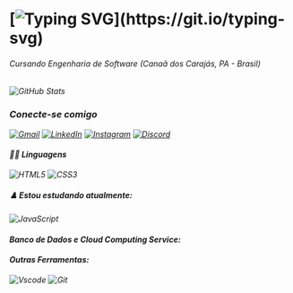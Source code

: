 # [![Typing SVG](https://readme-typing-svg.herokuapp.com?font=Josefin+Sans&pause=1000&color=F7F7F7&random=false&width=435&lines=Ol%C3%A1%2C+meu+nome+%C3%A9+Eryck+Ferreira.)](https://git.io/typing-svg)

###### Cursando Engenharia de Software  <i> (Canaã dos Carajás, PA - Brasil) <i/>

![GitHub Stats](https://github-readme-stats.vercel.app/api?username=eryckferreira&theme=dark)

### Conecte-se comigo
[![Gmail](https://img.shields.io/badge/Gmail-333333?style=for-the-badge&logo=gmail&logoColor=red)](mailto:eryck.p.ferreira@gmail.com)
[![LinkedIn](https://img.shields.io/badge/LinkedIn-0077B5?style=for-the-badge&logo=linkedin&logoColor=white)](https://www.linkedin.com/in/eryckferreira/)
[![Instagram](https://img.shields.io/badge/-Instagram-%23E4405F?style=for-the-badge&logo=instagram&logoColor=white)](https://www.instagram.com/eryckferreiraa/)
[![Discord](https://img.shields.io/badge/Discord-7289DA?style=for-the-badge&logo=discord&logoColor=white)](https://discord.com/channels/@eryckferreira/)

#### 👨‍💻 Linguagens
![HTML5](https://img.shields.io/badge/HTML5-E34F26?style=for-the-badge&logo=html5&logoColor=white)
![CSS3](https://img.shields.io/badge/CSS3-1572B6?style=for-the-badge&logo=css3&logoColor=white)

#### ♟️ Estou estudando atualmente:
![JavaScript](https://img.shields.io/badge/JavaScript-F7DF1E?style=for-the-badge&logo=javascript&logoColor=black)

#### Banco de Dados e Cloud Computing Service:

#### Outras Ferramentas:
![Vscode](https://img.shields.io/badge/Vscode-007ACC?style=for-the-badge&logo=visual-studio-code&logoColor=white)
![Git](https://img.shields.io/badge/GIT-E44C30?style=for-the-badge&logo=git&logoColor=white)

